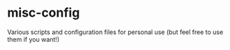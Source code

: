 misc-config
===========

Various scripts and configuration files for personal use (but feel free to use them if you want!)
